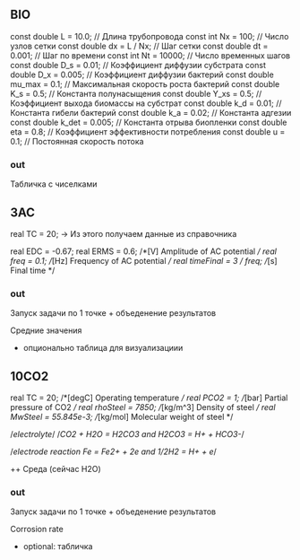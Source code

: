 ## BIO

const double L = 10.0;      // Длина трубопровода
const int Nx = 100;         // Число узлов сетки
const double dx = L / Nx;   // Шаг сетки
const double dt = 0.001;    // Шаг по времени
const int Nt = 10000;       // Число временных шагов
const double D_s = 0.01;    // Коэффициент диффузии субстрата
const double D_x = 0.005;   // Коэффициент диффузии бактерий
const double mu_max = 0.1;  // Максимальная скорость роста бактерий
const double K_s = 0.5;     // Константа полунасыщения
const double Y_xs = 0.5;    // Коэффициент выхода биомассы на субстрат
const double k_d = 0.01;    // Константа гибели бактерий
const double k_a = 0.02;    // Константа адгезии
const double k_det = 0.005; // Константа отрыва биопленки
const double eta = 0.8;     // Коэффициент эффективности потребления
const double u = 0.1;       // Постоянная скорость потока

### out

Табличка с чиселками

## 3AC

real TC = 20; -> Из этого получаем данные из справочника

real EDC = -0.67; 
real ERMS = 0.6;                    /*[V] Amplitude of AC potential */
real freq = 0.1;                    /*[Hz] Frequency of AC potential */
real timeFinal = 3 / freq; 			    /*[s] Final time */

### out

Запуск задачи по 1 точке + объеденение результатов

Средние значения
+ опционально таблица для визуализациии


## 10CO2

real TC = 20;                       /*[degC] Operating temperature */
real PCO2 = 1;                      /*[bar] Partial pressure of CO2 */
real rhoSteel = 7850;               /*[kg/m^3] Density of steel */
real MwSteel = 55.845e-3;           /*[kg/mol] Molecular weight of steel */

/*electrolyte*/
/*CO2 + H2O = H2CO3 and H2CO3 = H+ + HCO3-*/

/*electrode reaction
Fe = Fe2+ + 2e and 1/2H2 = H+ + e*/

++ Среда (сейчас H2O)

### out

Запуск задачи по 1 точке + объеденение результатов

Corrosion rate
+ optional: табличка